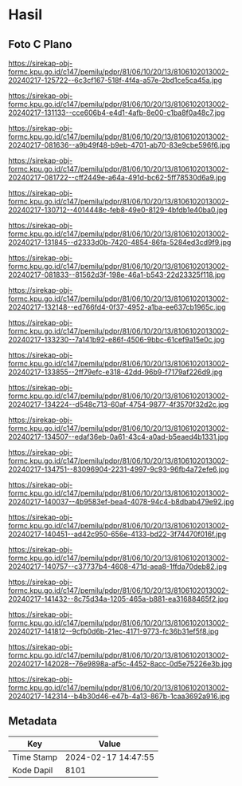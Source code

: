 # Hasil

## Foto C Plano

https://sirekap-obj-formc.kpu.go.id/c147/pemilu/pdpr/81/06/10/20/13/8106102013002-20240217-125722--6c3cf167-518f-4f4a-a57e-2bd1ce5ca45a.jpg

https://sirekap-obj-formc.kpu.go.id/c147/pemilu/pdpr/81/06/10/20/13/8106102013002-20240217-131133--cce606b4-e4d1-4afb-8e00-c1ba8f0a48c7.jpg

https://sirekap-obj-formc.kpu.go.id/c147/pemilu/pdpr/81/06/10/20/13/8106102013002-20240217-081636--a9b49f48-b9eb-4701-ab70-83e9cbe596f6.jpg

https://sirekap-obj-formc.kpu.go.id/c147/pemilu/pdpr/81/06/10/20/13/8106102013002-20240217-081722--cff2449e-a64a-491d-bc62-5ff78530d6a9.jpg

https://sirekap-obj-formc.kpu.go.id/c147/pemilu/pdpr/81/06/10/20/13/8106102013002-20240217-130712--4014448c-feb8-49e0-8129-4bfdb1e40ba0.jpg

https://sirekap-obj-formc.kpu.go.id/c147/pemilu/pdpr/81/06/10/20/13/8106102013002-20240217-131845--d2333d0b-7420-4854-86fa-5284ed3cd9f9.jpg

https://sirekap-obj-formc.kpu.go.id/c147/pemilu/pdpr/81/06/10/20/13/8106102013002-20240217-081833--81562d3f-198e-46a1-b543-22d23325f118.jpg

https://sirekap-obj-formc.kpu.go.id/c147/pemilu/pdpr/81/06/10/20/13/8106102013002-20240217-132148--ed766fd4-0f37-4952-a1ba-ee637cb1965c.jpg

https://sirekap-obj-formc.kpu.go.id/c147/pemilu/pdpr/81/06/10/20/13/8106102013002-20240217-133230--7a141b92-e86f-4506-9bbc-61cef9a15e0c.jpg

https://sirekap-obj-formc.kpu.go.id/c147/pemilu/pdpr/81/06/10/20/13/8106102013002-20240217-133855--2ff79efc-e318-42dd-96b9-f7179af226d9.jpg

https://sirekap-obj-formc.kpu.go.id/c147/pemilu/pdpr/81/06/10/20/13/8106102013002-20240217-134224--d548c713-60af-4754-9877-4f3570f32d2c.jpg

https://sirekap-obj-formc.kpu.go.id/c147/pemilu/pdpr/81/06/10/20/13/8106102013002-20240217-134507--edaf36eb-0a61-43c4-a0ad-b5eaed4b1331.jpg

https://sirekap-obj-formc.kpu.go.id/c147/pemilu/pdpr/81/06/10/20/13/8106102013002-20240217-134751--83096904-2231-4997-9c93-96fb4a72efe6.jpg

https://sirekap-obj-formc.kpu.go.id/c147/pemilu/pdpr/81/06/10/20/13/8106102013002-20240217-140037--4b9583ef-bea4-4078-94c4-b8dbab479e92.jpg

https://sirekap-obj-formc.kpu.go.id/c147/pemilu/pdpr/81/06/10/20/13/8106102013002-20240217-140451--ad42c950-656e-4133-bd22-3f74470f016f.jpg

https://sirekap-obj-formc.kpu.go.id/c147/pemilu/pdpr/81/06/10/20/13/8106102013002-20240217-140757--c37737b4-4608-471d-aea8-1ffda70deb82.jpg

https://sirekap-obj-formc.kpu.go.id/c147/pemilu/pdpr/81/06/10/20/13/8106102013002-20240217-141432--8c75d34a-1205-465a-b881-ea31688465f2.jpg

https://sirekap-obj-formc.kpu.go.id/c147/pemilu/pdpr/81/06/10/20/13/8106102013002-20240217-141812--9cfb0d6b-21ec-4171-9773-fc36b31ef5f8.jpg

https://sirekap-obj-formc.kpu.go.id/c147/pemilu/pdpr/81/06/10/20/13/8106102013002-20240217-142028--76e9898a-af5c-4452-8acc-0d5e75226e3b.jpg

https://sirekap-obj-formc.kpu.go.id/c147/pemilu/pdpr/81/06/10/20/13/8106102013002-20240217-142314--b4b30d46-e47b-4a13-867b-1caa3692a916.jpg


## Metadata

| Key        | Value               |
| ---------- | ------------------- |
| Time Stamp | 2024-02-17 14:47:55 |
| Kode Dapil | 8101                |



